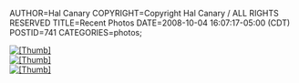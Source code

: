 AUTHOR=Hal Canary
COPYRIGHT=Copyright Hal Canary / ALL RIGHTS RESERVED
TITLE=Recent Photos
DATE=2008-10-04 16:07:17-05:00 (CDT)
POSTID=741
CATEGORIES=photos;

[![[Thumb]](https://halcanary.org/photos/thumb/2008-08-19_110602_dscn0206_1024.jpg)](https://halcanary.org/photos/2008-08-19_110602_dscn0206_1024.jpg)  
[![[Thumb]](https://halcanary.org/photos/thumb/2008-09-27_153910_dscn0211_1024.jpg)](https://halcanary.org/photos/2008-09-27_153910_dscn0211_1024.jpg)  
[![[Thumb]](https://halcanary.org/photos/thumb/2008-09-27_154112_dscn0226_1024.jpg)](https://halcanary.org/photos/2008-09-27_154112_dscn0226_1024.jpg)
